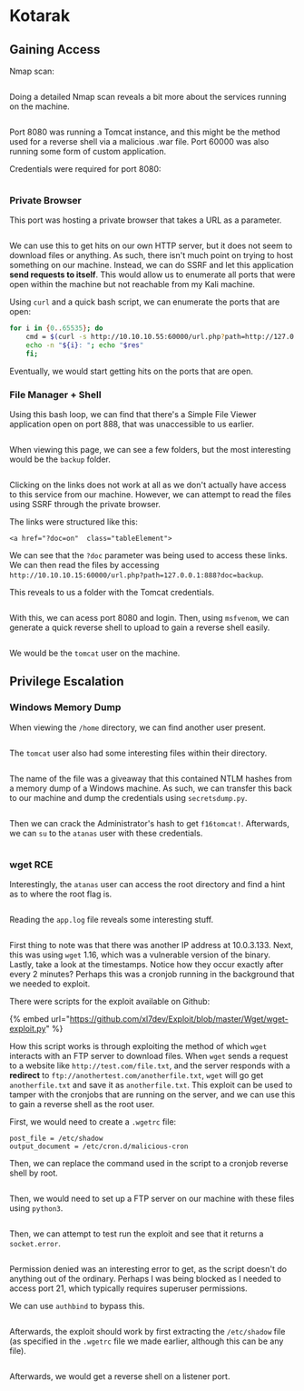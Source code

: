 # Kotarak

## Gaining Access

Nmap scan:

<figure><img src="../../../.gitbook/assets/image (159) (3).png" alt=""><figcaption></figcaption></figure>

Doing a detailed Nmap scan reveals a bit more about the services running on the machine.

<figure><img src="../../../.gitbook/assets/image (115) (1).png" alt=""><figcaption></figcaption></figure>

Port 8080 was running a Tomcat instance, and this might be the method used for a reverse shell via a malicious .war file. Port 60000 was also running some form of custom application.&#x20;

Credentials were required for port 8080:

<figure><img src="../../../.gitbook/assets/image (83) (1).png" alt=""><figcaption></figcaption></figure>

### Private Browser

This port was hosting a private browser that takes a URL as a parameter.

<figure><img src="../../../.gitbook/assets/image (80) (1).png" alt=""><figcaption></figcaption></figure>

We can use this to get hits on our own HTTP server, but it does not seem to download files or anything. As such, there isn't much point on trying to host something on our machine. Instead, we can do SSRF and let this application **send requests to itself**. This would allow us to enumerate all ports that were open within the machine but not reachable from my Kali machine.

Using `curl` and a quick bash script, we can enumerate the ports that are open:

```bash
for i in {0..65535}; do
    cmd = $(curl -s http://10.10.10.55:60000/url.php?path=http://127.0.0.1:"${i}");
    echo -n "${i}: "; echo "$res"
    fi;
```

Eventually, we would start getting hits on the ports that are open.

### File Manager + Shell

Using this bash loop, we can find that there's a Simple File Viewer application open on port 888, that was unaccessible to us earlier.

<figure><img src="../../../.gitbook/assets/image (116) (1).png" alt=""><figcaption></figcaption></figure>

When viewing this page, we can see a few folders, but the most interesting would be the `backup` folder.

<figure><img src="../../../.gitbook/assets/image (118) (1).png" alt=""><figcaption></figcaption></figure>

Clicking on the links does not work at all as we don't actually have access to this service from our machine. However, we can attempt to read the files using SSRF through the private browser.

The links were structured like this:

```markup
<a href="?doc=on"  class="tableElement">
```

We can see that the `?doc` parameter was being used to access these links. We can then read the files by accessing `http://10.10.10.15:60000/url.php?path=127.0.0.1:888?doc=backup`.

This reveals to us a folder with the Tomcat credentials.

<figure><img src="../../../.gitbook/assets/image (82).png" alt=""><figcaption></figcaption></figure>

With this, we can acess port 8080 and login. Then, using `msfvenom`, we can generate a quick reverse shell to upload to gain a reverse shell easily.

<figure><img src="../../../.gitbook/assets/image (85).png" alt=""><figcaption></figcaption></figure>

We would be the `tomcat` user on the machine.

## Privilege Escalation

### Windows Memory Dump

When viewing the `/home` directory, we can find another user present.

<figure><img src="../../../.gitbook/assets/image (89) (1).png" alt=""><figcaption></figcaption></figure>

The `tomcat` user also had some interesting files within their directory.

<figure><img src="../../../.gitbook/assets/image (93).png" alt=""><figcaption></figcaption></figure>

The name of the file was a giveaway that this contained NTLM hashes from a memory dump of a Windows machine. As such, we can transfer this back to our machine and dump the credentials using `secretsdump.py`.

<figure><img src="../../../.gitbook/assets/image (110) (1).png" alt=""><figcaption></figcaption></figure>

Then we can crack the Administrator's hash to get `f16tomcat!`. Afterwards, we can `su` to the `atanas` user with these credentials.

<figure><img src="../../../.gitbook/assets/image (97).png" alt=""><figcaption></figcaption></figure>

### wget RCE

Interestingly, the `atanas` user can access the root directory and find a hint as to where the root flag is.

<figure><img src="../../../.gitbook/assets/image (117).png" alt=""><figcaption></figcaption></figure>

Reading the `app.log` file reveals some interesting stuff.

<figure><img src="../../../.gitbook/assets/image (108).png" alt=""><figcaption></figcaption></figure>

First thing to note was that there was another IP address at 10.0.3.133. Next, this was using `wget` 1.16, which was a vulnerable version of the binary. Lastly, take a look at the timestamps. Notice how they occur exactly after every 2 minutes? Perhaps this was a cronjob running in the background that we needed to exploit.&#x20;

There were scripts for the exploit available on Github:

{% embed url="https://github.com/xl7dev/Exploit/blob/master/Wget/wget-exploit.py" %}

How this script works is through exploiting the method of which `wget` interacts with an FTP server to download files. When `wget` sends a request to a website like `http://test.com/file.txt`, and the server responds with a **redirect** to `ftp://anothertest.com/anotherfile.txt`, `wget` will go get `anotherfile.txt` and save it as `anotherfile.txt`. This exploit can be used to tamper with the cronjobs that are running on the server, and we can use this to gain a reverse shell as the root user.

First, we would need to create a `.wgetrc` file:

```
post_file = /etc/shadow
output_document = /etc/cron.d/malicious-cron
```

Then, we can replace the command used in the script to a cronjob reverse shell by root.

<figure><img src="../../../.gitbook/assets/image (105) (1).png" alt=""><figcaption></figcaption></figure>

Then, we would need to set up a FTP server on our machine with these files using `python3`.

<figure><img src="../../../.gitbook/assets/image (99) (1).png" alt=""><figcaption></figcaption></figure>

Then, we can attempt to test run the exploit and see that it returns a `socket.error`.

<figure><img src="../../../.gitbook/assets/image (103) (1).png" alt=""><figcaption></figcaption></figure>

Permission denied was an interesting error to get, as the script doesn't do anything out of the ordinary. Perhaps I was being blocked as I needed to access port 21, which typically requires superuser permissions.

We can use `authbind` to bypass this.

<figure><img src="../../../.gitbook/assets/image (96) (3).png" alt=""><figcaption></figcaption></figure>

Afterwards, the exploit should work by first extracting the `/etc/shadow` file (as specified in the `.wgetrc` file we made earlier, although this can be any file).

<figure><img src="../../../.gitbook/assets/image (79).png" alt=""><figcaption></figcaption></figure>

Afterwards, we would get a reverse shell on a listener port.

<figure><img src="../../../.gitbook/assets/image (107).png" alt=""><figcaption></figcaption></figure>
